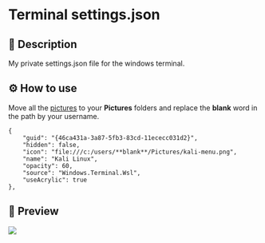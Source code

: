 # Terminal settings.json
## 📃 Description
My private settings.json file for the windows terminal.
## ⚙️ How to use
Move all the [pictures](https://github.com/SkullzOS/terminal-settings-file/tree/main/Pictures) to your **Pictures** folders and replace the **blank** word in the path by your username.

```
{
    "guid": "{46ca431a-3a87-5fb3-83cd-11ececc031d2}",
    "hidden": false,
    "icon": "file:///c:/users/**blank**/Pictures/kali-menu.png",
    "name": "Kali Linux",
    "opacity": 60,
    "source": "Windows.Terminal.Wsl",
    "useAcrylic": true
},
```
## 🎥 Preview
![](https://github.com/SkullzOS/terminal-settings-file/blob/main/terminal.gif)
